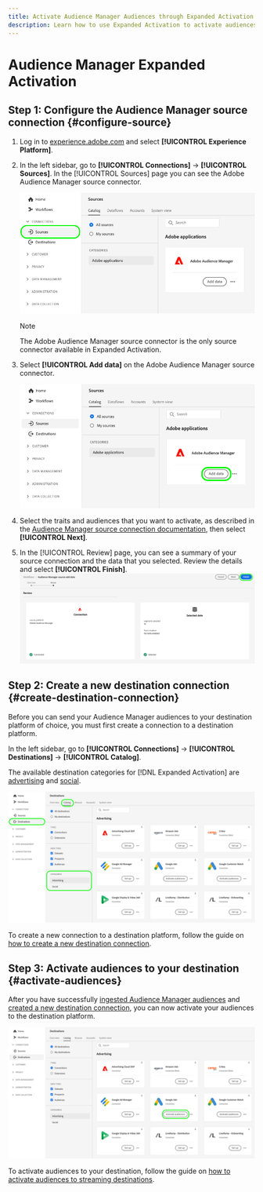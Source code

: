 ```yaml
---
title: Activate Audience Manager Audiences through Expanded Activation
description: Learn how to use Expanded Activation to activate audiences from Audience Manager to social and advertising destinations from Real-Time CDP.
---
```


# Audience Manager Expanded Activation






## Step 1: Configure the Audience Manager source connection {#configure-source}



1. Log in to [experience.adobe.com](https://experience.adobe.com) and select **[!UICONTROL Experience Platform]**.
1. In the left sidebar, go to **[!UICONTROL Connections]** -> **[!UICONTROL Sources]**. In the [!UICONTROL Sources] page you can see the Adobe Audience Manager source connector.

    ![Platform UI image showing the Sources tab with the Audience Manager source connection.](assets/sources-tab.png)

    >[!NOTE]
    >
    >The Adobe Audience Manager source connector is the only source connector available in Expanded Activation.

1. Select **[!UICONTROL Add data]** on the Adobe Audience Manager source connector.

    ![Platform UI image showing the Sources tab with the Audience Manager source connection.](assets/add-data.png)

1. Select the traits and audiences that you want to activate, as described in the [Audience Manager source connection documentation](../sources/tutorials/ui/create/adobe-applications/audience-manager.md#select-traits-and-segments), then select **[!UICONTROL Next]**.
1. In the [!UICONTROL Review] page, you can see a summary of your source connection and the data that you selected. Review the details and select **[!UICONTROL Finish]**.
    ![Platform UI image showing the Review step in the Audience Manager source connection workflow.](assets/add-data-finish.png)



## Step 2: Create a new destination connection {#create-destination-connection}

Before you can send your Audience Manager audiences to your destination platform of choice, you must first create a connection to a destination platform.

In the left sidebar, go to **[!UICONTROL Connections]** -> **[!UICONTROL Destinations]** -> **[!UICONTROL Catalog]**.

The available destination categories for [!DNL Expanded Activation] are [advertising](../destinations/catalog/advertising/overview.md) and [social](../destinations/catalog/social/overview.md).

![Platform UI image showing the destination catalog for Expanded Activation.](assets/destination-catalog.png)

To create a new connection to a destination platform, follow the guide on [how to create a new destination connection](../destinations/ui/connect-destination.md).

## Step 3: Activate audiences to your destination {#activate-audiences}

After you have successfully [ingested Audience Manager audiences](#configure-source) and [created a new destination connection](#create-destination-connection), you can now activate your audiences to the destination platform.

![Platform UI image showing the destination catalog for Expanded Activation.](assets/activate-audiences.png)

To activate audiences to your destination, follow the guide on [how to activate audiences to streaming destinations](../destinations/ui/activate-segment-streaming-destinations.md).





